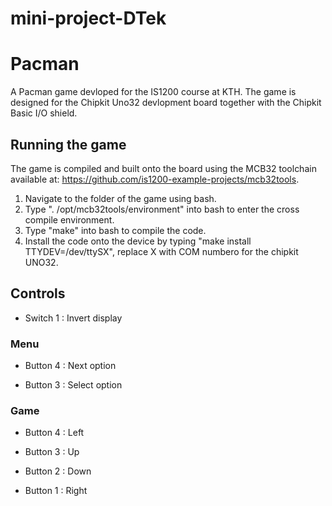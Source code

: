 # mini-project-DTek

# Pacman

A Pacman game devloped for the IS1200 course at KTH. The game is designed for the Chipkit Uno32 devlopment board together with the Chipkit Basic I/O shield.

## Running the game

The game is compiled and built onto the board using the MCB32 toolchain available at: https://github.com/is1200-example-projects/mcb32tools.

1. Navigate to the folder of the game using bash.
2. Type ". /opt/mcb32tools/environment" into bash to enter the cross compile environment.
3. Type "make" into bash to compile the code.
4. Install the code onto the device by typing "make install TTYDEV=/dev/ttySX", replace X with COM numbero for the chipkit UNO32.

## Controls
 * Switch 1 : Invert display

### Menu
   
 * Button 4 : Next option

 * Button 3 : Select option

### Game

 * Button 4 : Left

 * Button 3 : Up

 * Button 2 : Down

 * Button 1 : Right
